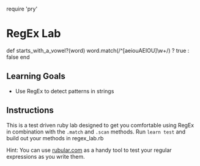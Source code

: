 require 'pry'
# RegEx Lab

def starts_with_a_vowel?(word)
  word.match(/^[aeiouAEIOU]\w+/) ? true : false
end
## Learning Goals

- Use RegEx to detect patterns in strings

## Instructions

This is a test driven ruby lab designed to get you comfortable using RegEx in combination with the `.match` and `.scan` methods. Run `learn test` and build out your methods in regex_lab.rb

Hint: You can use [rubular.com](https://rubular.com 'Rubular') as a handy tool to test your regular expressions as you write them.
